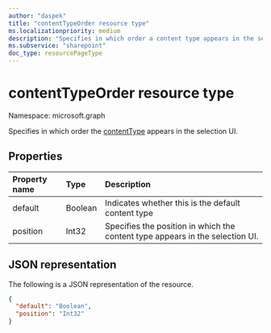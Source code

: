 ```yaml
---
author: "daspek"
title: "contentTypeOrder resource type"
ms.localizationpriority: medium
description: "Specifies in which order a content type appears in the selection UI."
ms.subservice: "sharepoint"
doc_type: resourcePageType
---
```


# contentTypeOrder resource type

Namespace: microsoft.graph

Specifies in which order the [contentType](contenttype.md) appears in the selection UI.

## Properties

| Property name | Type    | Description                                                               |
|:--------------|:--------|:--------------------------------------------------------------------------|
| default   | Boolean | Indicates whether this is the default content type                            |
| position  | Int32   | Specifies the position in which the content type appears in the selection UI. |

## JSON representation

The following is a JSON representation of the  resource.

<!-- { "blockType": "resource", "@type": "microsoft.graph.contentTypeOrder", "@type.aka": "oneDrive.contentTypeOrderFacet" } -->

```json
{
  "default": "Boolean",
  "position": "Int32"
}
```

<!-- {
  "type": "#page.annotation",
  "description": "",
  "keywords": "",
  "section": "documentation",
  "tocPath": "Resources/ContentTypeOrder"
} -->

